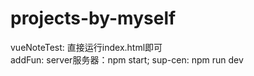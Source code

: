# projects-by-myself
vueNoteTest: 直接运行index.html即可 </br>
addFun: server服务器：npm start; sup-cen: npm run dev

